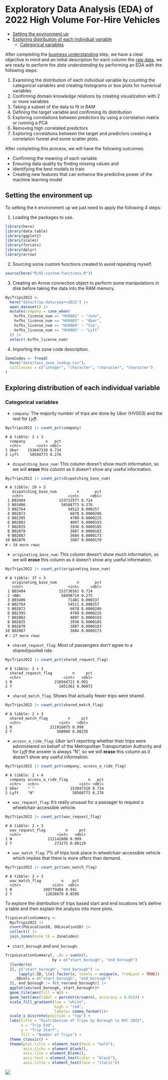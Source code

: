 Exploratory Data Analysis (EDA) of 2022 High Volume For-Hire Vehicles
================

- <a href="#setting-the-environment-up"
  id="toc-setting-the-environment-up">Setting the environment up</a>
- <a href="#exploring-distribution-of-each-individual-variable"
  id="toc-exploring-distribution-of-each-individual-variable">Exploring
  distribution of each individual variable</a>
  - <a href="#categorical-variables"
    id="toc-categorical-variables">Categorical variables</a>

After completing the [business
understanding](https://github.com/AngelFelizR/nyc-taxi-project/tree/master/notebooks/02-business-understanding)
step, we have a clear objective in mind and an initial description for
each column the [raw
data](https://github.com/AngelFelizR/nyc-taxi-project/tree/master/data),
we are ready to perform the *data understanding* by performing an EDA
with the following steps:

1.  Examining the distribution of each individual variable by counting
    the categorical variables and creating histograms or box plots for
    numerical variables
2.  Confirming domain knowledge relations by creating visualization with
    2 or more variables
3.  Taking a subset of the data to fit in RAM
4.  Defining the target variable and confirming its distribution
5.  Exploring correlations between predictors by using a correlation
    matrix or running a PCA
6.  Removing high correlated predictors
7.  Exploring correlations between the target and predictors creating a
    correlation funnel and some scatter plots.

After completing this process, we will have the following outcomes:

- Confirming the meaning of each variable
- Ensuring data quality by finding missing values and
- Identifying the best models to train
- Creating new features that can enhance the predictive power of the
  machine learning model

## Setting the environment up

To setting the `R` environment up we just need to apply the following 4
steps:

1.  Loading the packages to use.

``` r
library(here)
library(data.table)
library(ggplot2)
library(scales)
library(forcats)
library(dplyr)
library(arrow)
```

2.  Sourcing some custom functions created to avoid repeating myself.

``` r
source(here("R/01-custom-functions.R"))
```

3.  Creating an Arrow connection object to perform some manipulations in
    disk before taking the data into the RAM memory.

``` r
NycTrips2022 <- 
  here("data/trip-data/year=2022") |>
  open_dataset() |>
  mutate(company = case_when(
    hvfhs_license_num == "HV0002" ~ "Juno",
    hvfhs_license_num == "HV0003" ~ "Uber",
    hvfhs_license_num == "HV0004" ~ "Via",
    hvfhs_license_num == "HV0005" ~ "Lyft"
  )) |>
  select(-hvfhs_license_num)
```

4.  Importing the zone code description.

``` r
ZoneCodes <- fread(
  here("data/taxi_zone_lookup.csv"),
  colClasses = c("integer", "character", "character", "character")
)
```

## Exploring distribution of each individual variable

### Categorical variables

- `company`: The majority number of trips are done by *Uber* (HV003) and
  the rest for *Lyft*.

``` r
NycTrips2022 |> count_pct(company)
```

    # A tibble: 2 × 3
      company         n   pct
      <chr>       <int> <dbl>
    1 Uber    153847310 0.724
    2 Lyft     58568773 0.276

- `dispatching_base_num`: This column doesn’t show much information, so
  we will **erase** this column as it doesn’t show any useful
  information.

``` r
NycTrips2022 |> count_pct(dispatching_base_num)
```

    # A tibble: 29 × 3
       dispatching_base_num         n       pct
       <chr>                    <int>     <dbl>
     1 B03404               153732577 0.724    
     2 B03406                58568773 0.276    
     3 B02764                   54512 0.000257 
     4 B02872                    6078 0.0000286
     5 B02395                    4789 0.0000225
     6 B02882                    4097 0.0000193
     7 B02835                    3936 0.0000185
     8 B02870                    3887 0.0000183
     9 B02887                    3684 0.0000173
    10 B02876                    3607 0.0000170
    # ℹ 19 more rows

- `originating_base_num`: This column doesn’t show much information, so
  we will **erase** this column as it doesn’t show any useful
  information.

``` r
NycTrips2022 |> count_pct(originating_base_num)
```

    # A tibble: 37 × 3
       originating_base_num         n       pct
       <chr>                    <int>     <dbl>
     1 B03404               153730161 0.724    
     2 <NA>                  58498724 0.275    
     3 B03406                   71481 0.000337 
     4 B02764                   54511 0.000257 
     5 B02872                    6078 0.0000286
     6 B02395                    4789 0.0000225
     7 B02882                    4097 0.0000193
     8 B02835                    3936 0.0000185
     9 B02870                    3887 0.0000183
    10 B02887                    3684 0.0000173
    # ℹ 27 more rows

- `shared_request_flag`: Most of passengers don’t agree to a
  shared/pooled ride.

``` r
NycTrips2022 |> count_pct(shared_request_flag)
```

    # A tibble: 2 × 3
      shared_request_flag         n     pct
      <chr>                   <int>   <dbl>
    1 N                   210564721 0.991  
    2 Y                     1851362 0.00872

- `shared_match_flag`: Shows that actually fewer trips were shared.

``` r
NycTrips2022 |> count_pct(shared_match_flag)
```

    # A tibble: 2 × 3
      shared_match_flag         n     pct
      <chr>                 <int>   <dbl>
    1 N                 211916075 0.998  
    2 Y                    500008 0.00235

- `access_a_ride_flag`: *Uber* isn’t reporting whether their trips were
  administered on behalf of the Metropolitan Transportation Authority
  and for *Lyft* the answer is always “N”, so we will **erase** this
  column as it doesn’t show any useful information.

``` r
NycTrips2022 |> count_pct(company, access_a_ride_flag)
```

    # A tibble: 2 × 4
      company access_a_ride_flag         n   pct
      <chr>   <chr>                  <int> <dbl>
    1 Uber    " "                153847310 0.724
    2 Lyft    "N"                 58568773 0.276

- `wav_request_flag`: It’s really unusual for a passager to request a
  wheelchair-accessible vehicle.

``` r
NycTrips2022 |> count_pct(wav_request_flag)
```

    # A tibble: 2 × 3
      wav_request_flag         n     pct
      <chr>                <int>   <dbl>
    1 N                212142808 0.999  
    2 Y                   273275 0.00129

- `wav_match_flag`: 7% of trips took place in wheelchair-accessible
  vehicle which implies that there is more offers than demand.

``` r
NycTrips2022 |> count_pct(wav_match_flag)
```

    # A tibble: 2 × 3
      wav_match_flag         n    pct
      <chr>              <int>  <dbl>
    1 N              199779404 0.941 
    2 Y               12636679 0.0595

To explore the distribution of trips based start and end locations let’s
define a table and then explain the analysis into more plots.

``` r
TripsLocationSummary <-
  NycTrips2022 |>
  count(PULocationID, DOLocationID) |>
  collect() |>
  join_zones(zone_tb = ZoneCodes)
```

- `start_borough` and `end_borough`:

``` r
TripsLocationSummary[, .(n = sum(n)),
                     by = c("start_borough", "end_borough")
  ][order(n)
  ][, c("start_borough", "end_borough") := 
      lapply(.SD, \(x) factor(x, levels = unique(x, fromLast = TRUE)) ),
    .SDcols = c("start_borough", "end_borough")
  ][, end_borough := fct_rev(end_borough)] |>
  ggplot(aes(end_borough, start_borough))+
  geom_tile(aes(fill = n)) +
  geom_text(aes(label = percent(n/sum(n), accuracy = 0.01))) +
  scale_fill_gradient(low = "white", 
                      high = "red",
                      labels= comma_format())+
  scale_x_discrete(position = "top") +
  labs(title = "Distribution of Trips by Borough in NYC 2022",
       x = "Trip End", 
       y = "Trip Start", 
       fill = "Number of Trips") +
  theme_classic() +
  theme(plot.title = element_text(face = "bold"),
        axis.ticks = element_blank(),
        axis.line = element_blank(),
        axis.text = element_text(color = "black"),
        axis.title = element_text(face = "italic"))
```

![](README_files/figure-gfm/unnamed-chunk-14-1.png)

